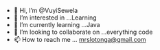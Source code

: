 - 👋 Hi, I’m @VuyiSewela
- 👀 I’m interested in ...Learning
- 🌱 I’m currently learning ...Java
- 💞️ I’m looking to collaborate on ...everything code
- 📫 How to reach me ... mrslotonga@gmail.com

<!---
VuyiSewela/VuyiSewela is a ✨ special ✨ repository because its `README.md` (this file) appears on your GitHub profile.
You can click the Preview link to take a look at your changes.
--->
